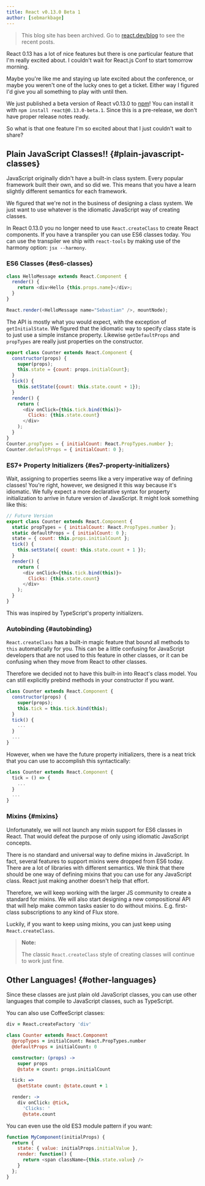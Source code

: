 ```yaml
---
title: React v0.13.0 Beta 1
author: [sebmarkbage]
---
```


<div class="scary">

> This blog site has been archived. Go to [react.dev/blog](https://react.dev/blog) to see the recent posts.

</div>

React 0.13 has a lot of nice features but there is one particular feature that I'm really excited about. I couldn't wait for React.js Conf to start tomorrow morning.

Maybe you're like me and staying up late excited about the conference, or maybe you weren't one of the lucky ones to get a ticket. Either way I figured I'd give you all something to play with until then.

We just published a beta version of React v0.13.0 to [npm](https://www.npmjs.com/package/react)! You can install it with `npm install react@0.13.0-beta.1`. Since this is a pre-release, we don't have proper release notes ready.

So what is that one feature I'm so excited about that I just couldn't wait to share?


## Plain JavaScript Classes!! {#plain-javascript-classes}

JavaScript originally didn't have a built-in class system. Every popular framework built their own, and so did we. This means that you have a learn slightly different semantics for each framework.

We figured that we're not in the business of designing a class system. We just want to use whatever is the idiomatic JavaScript way of creating classes.

In React 0.13.0 you no longer need to use `React.createClass` to create React components. If you have a transpiler you can use ES6 classes today. You can use the transpiler we ship with `react-tools` by making use of the harmony option: `jsx --harmony`.


### ES6 Classes {#es6-classes}

```javascript
class HelloMessage extends React.Component {
  render() {
    return <div>Hello {this.props.name}</div>;
  }
}

React.render(<HelloMessage name="Sebastian" />, mountNode);
```

The API is mostly what you would expect, with the exception of `getInitialState`. We figured that the idiomatic way to specify class state is to just use a simple instance property. Likewise `getDefaultProps` and `propTypes` are really just properties on the constructor.

```javascript
export class Counter extends React.Component {
  constructor(props) {
    super(props);
    this.state = {count: props.initialCount};
  }
  tick() {
    this.setState({count: this.state.count + 1});
  }
  render() {
    return (
      <div onClick={this.tick.bind(this)}>
        Clicks: {this.state.count}
      </div>
    );
  }
}
Counter.propTypes = { initialCount: React.PropTypes.number };
Counter.defaultProps = { initialCount: 0 };
```

### ES7+ Property Initializers {#es7-property-initializers}

Wait, assigning to properties seems like a very imperative way of defining classes! You're right, however, we designed it this way because it's idiomatic. We fully expect a more declarative syntax for property initialization to arrive in future version of JavaScript. It might look something like this:

```javascript
// Future Version
export class Counter extends React.Component {
  static propTypes = { initialCount: React.PropTypes.number };
  static defaultProps = { initialCount: 0 };
  state = { count: this.props.initialCount };
  tick() {
    this.setState({ count: this.state.count + 1 });
  }
  render() {
    return (
      <div onClick={this.tick.bind(this)}>
        Clicks: {this.state.count}
      </div>
    );
  }
}
```

This was inspired by TypeScript's property initializers.

### Autobinding {#autobinding}

`React.createClass` has a built-in magic feature that bound all methods to `this` automatically for you. This can be a little confusing for JavaScript developers that are not used to this feature in other classes, or it can be confusing when they move from React to other classes.

Therefore we decided not to have this built-in into React's class model. You can still explicitly prebind methods in your constructor if you want.

```javascript
class Counter extends React.Component {
  constructor(props) {
    super(props);
    this.tick = this.tick.bind(this);
  }
  tick() {
    ...
  }
  ...
}
```

However, when we have the future property initializers, there is a neat trick that you can use to accomplish this syntactically:

```javascript
class Counter extends React.Component {
  tick = () => {
    ...
  }
  ...
}
```

### Mixins {#mixins}

Unfortunately, we will not launch any mixin support for ES6 classes in React. That would defeat the purpose of only using idiomatic JavaScript concepts.

There is no standard and universal way to define mixins in JavaScript. In fact, several features to support mixins were dropped from ES6 today. There are a lot of libraries with different semantics. We think that there should be one way of defining mixins that you can use for any JavaScript class. React just making another doesn't help that effort.

Therefore, we will keep working with the larger JS community to create a standard for mixins. We will also start designing a new compositional API that will help make common tasks easier to do without mixins. E.g. first-class subscriptions to any kind of Flux store.

Luckily, if you want to keep using mixins, you can just keep using `React.createClass`.

> **Note:**
>
> The classic `React.createClass` style of creating classes will continue to work just fine.

## Other Languages! {#other-languages}

Since these classes are just plain old JavaScript classes, you can use other languages that compile to JavaScript classes, such as TypeScript.

You can also use CoffeeScript classes:

```coffeescript
div = React.createFactory 'div'

class Counter extends React.Component
  @propTypes = initialCount: React.PropTypes.number
  @defaultProps = initialCount: 0

  constructor: (props) ->
    super props
    @state = count: props.initialCount

  tick: =>
    @setState count: @state.count + 1

  render: ->
    div onClick: @tick,
      'Clicks: '
      @state.count
```

You can even use the old ES3 module pattern if you want:

```javascript
function MyComponent(initialProps) {
  return {
    state: { value: initialProps.initialValue },
    render: function() {
      return <span className={this.state.value} />
    }
  };
}
```
